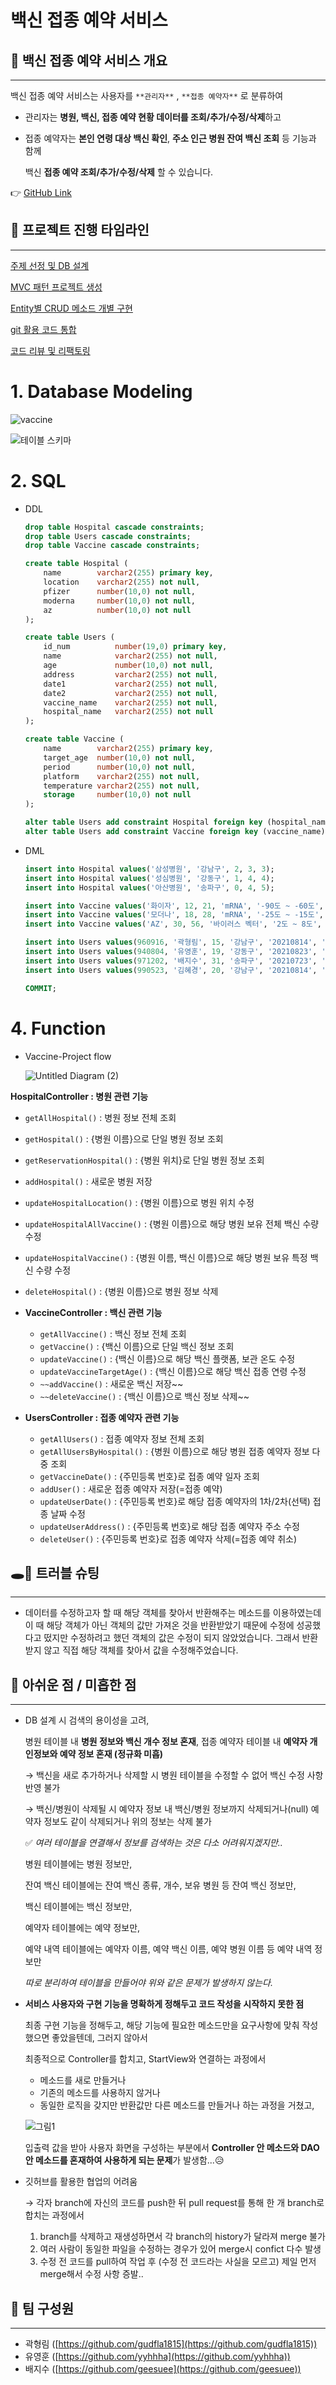 # 백신 접종 예약 서비스
## 💬 백신 접종 예약 서비스 개요

---

백신 접종 예약 서비스는 사용자를 `**관리자**` , `**접종 예약자**` 로 분류하여

- 관리자는 **병원, 백신, 접종 예약 현황 데이터를 조회/추가/수정/삭제**하고
- 접종 예약자는 **본인 연령 대상 백신 확인**, **주소 인근 병원 잔여 백신 조회** 등 기능과 함께

    백신 **접종 예약 조회/추가/수정/삭제** 할 수 있습니다.

👉 [GitHub Link](https://github.com/geesuee/vaccine_reservation)

## 📅 프로젝트 진행 타임라인

---

[주제 선정 및 DB 설계](https://www.notion.so/DB-34c5c49d4fb349bc888a821b24e26543)

[MVC 패턴 프로젝트 생성](https://www.notion.so/MVC-56d3ab18d90347c9835330c538a0ae49)

[Entity별 CRUD 메소드 개별 구현](https://www.notion.so/Entity-CRUD-4a1b5dda14ab4182be16c385b01aa4bb)

[git 활용 코드 통합](https://www.notion.so/git-b8b70dc45e9f424db6377f48f139474b)

[코드 리뷰 및 리팩토링](https://www.notion.so/028cb9c6d53346fc958688d636a25b9e)

# 1. Database Modeling
![vaccine](https://user-images.githubusercontent.com/87046726/130896827-09de983e-03d5-44dd-9ed0-82287bc1be20.png)

![테이블 스키마](https://user-images.githubusercontent.com/87046726/130896891-780f45d6-1d3d-436a-935a-bbe9aeea8872.png)

# 2. SQL

- DDL

    ```sql
    drop table Hospital cascade constraints;
    drop table Users cascade constraints;
    drop table Vaccine cascade constraints;

    create table Hospital (
    	name 		varchar2(255) primary key,  
    	location 	varchar2(255) not null, 
    	pfizer 		number(10,0) not null,
    	moderna 	number(10,0) not null, 
    	az 			number(10,0) not null
    );

    create table Users (
    	id_num 			number(19,0) primary key, 
    	name 			varchar2(255) not null, 
    	age 			number(10,0) not null, 
    	address 		varchar2(255) not null, 
    	date1 			varchar2(255) not null, 
    	date2 			varchar2(255) not null,
    	vaccine_name 	varchar2(255) not null,
    	hospital_name 	varchar2(255) not null
    );

    create table Vaccine (
    	name 		varchar2(255) primary key, 
    	target_age 	number(10,0) not null, 
    	period 		number(10,0) not null, 
    	platform 	varchar2(255) not null, 
    	temperature varchar2(255) not null,
    	storage 	number(10,0) not null
    );

    alter table Users add constraint Hospital foreign key (hospital_name) references Hospital;
    alter table Users add constraint Vaccine foreign key (vaccine_name) references Vaccine;
    ```

- DML

    ```sql
    insert into Hospital values('삼성병원', '강남구', 2, 3, 3);
    insert into Hospital values('성심병원', '강동구', 1, 4, 4);
    insert into Hospital values('아산병원', '송파구', 0, 4, 5);

    insert into Vaccine values('화이자', 12, 21, 'mRNA', '-90도 ~ -60도', 6);
    insert into Vaccine values('모더나', 18, 28, 'mRNA', '-25도 ~ -15도', 7);
    insert into Vaccine values('AZ', 30, 56, '바이러스 벡터', '2도 ~ 8도', 6);

    insert into Users values(960916, '곽형림', 15, '강남구', '20210814', '20210903', '화이자', '삼성병원');
    insert into Users values(940804, '유영훈', 19, '강동구', '20210823', '20210919', '모더나', '성심병원');
    insert into Users values(971202, '배지수', 31, '송파구', '20210723', '20210916', 'AZ', '아산병원');
    insert into Users values(990523, '김혜경', 20, '강남구', '20210814', '20210903', '화이자', '삼성병원');

    COMMIT;
    ```

# 4. Function

- Vaccine-Project flow

    ![Untitled Diagram (2)](https://user-images.githubusercontent.com/87046726/130896982-b9b43d61-c1b5-48fb-9d54-1d24fb63d598.png)
    
**HospitalController : 병원 관련 기능**

- `getAllHospital()` : 병원 정보 전체 조회
- `getHospital()` : {병원 이름}으로 단일 병원 정보 조회
- `getReservationHospital()` : {병원 위치}로 단일 병원 정보 조회
- `addHospital()` : 새로운 병원 저장
- `updateHospitalLocation()` : {병원 이름}으로 병원 위치 수정
- `updateHospitalAllVaccine()` : {병원 이름}으로 해당 병원 보유 전체 백신 수량 수정
- `updateHospitalVaccine()` : {병원 이름, 백신 이름}으로 해당 병원 보유 특정 백신 수량 수정
- `deleteHospital()` : {병원 이름}으로 병원 정보 삭제

- **VaccineController : 백신 관련 기능**
    - `getAllVaccine()` : 백신 정보 전체 조회
    - `getVaccine()` : {백신 이름}으로 단일 백신 정보 조회
    - `updateVaccine()` : {백신 이름}으로 해당 백신 플랫폼, 보관 온도 수정
    - `updateVaccineTargetAge()` : {백신 이름}으로 해당 백신 접종 연령 수정
    - `~~addVaccine()` : 새로운 백신 저장~~
    - `~~deleteVaccine()` : {백신 이름}으로 백신 정보 삭제~~

- **UsersController : 접종 예약자 관련 기능**
    - `getAllUsers()` : 접종 예약자 정보 전체 조회
    - `getAllUsersByHospital()` : {병원 이름}으로 해당 병원 접종 예약자 정보 다중 조회
    - `getVaccineDate()` : {주민등록 번호}로 접종 예약 일자 조회
    - `addUser()` : 새로운 접종 예약자 저장(=접종 예약)
    - `updateUserDate()` : {주민등록 번호}로 해당 접종 예약자의 1차/2차(선택) 접종 날짜 수정
    - `updateUserAddress()` : {주민등록 번호}로 해당 접종 예약자 주소 수정
    - `deleteUser()` : {주민등록 번호}로 접종 예약자 삭제(=접종 예약 취소)

## 🕳💨 트러블 슈팅

---

- 데이터를 수정하고자 할 때 해당 객체를 찾아서 반환해주는 메소드를 이용하였는데 이 때 해당 객체가 아닌 객체의 값만 가져온 것을 반환받았기 때문에 수정에 성공했다고 떴지만 수정하려고 했던 객체의 값은 수정이 되지 않았었습니다. 그래서 반환받지 않고 직접 해당 객체를 찾아서 값을 수정해주었습니다.

## 🚩 아쉬운 점 / 미흡한 점

---

- DB 설계 시 검색의 용이성을 고려,

    병원 테이블 내 **병원 정보와 백신 개수 정보 혼재**, 접종 예약자 테이블 내 **예약자 개인정보와 예약 정보 혼재 (정규화 미흡)**

    → 백신을 새로 추가하거나 삭제할 시 병원 테이블을 수정할 수 없어 백신 수정 사항 반영 불가

    → 백신/병원이 삭제될 시 예약자 정보 내 백신/병원 정보까지 삭제되거나(null) 예약자 정보도 같이 삭제되거나 위의 정보는 삭제 불가

    ✅ *여러 테이블을 연결해서 정보를 검색하는 것은 다소 어려워지겠지만..*

    병원 테이블에는 병원 정보만, 

    잔여 백신 테이블에는 잔여 백신 종류, 개수, 보유 병원 등 잔여 백신 정보만,

    백신 테이블에는 백신 정보만,

    예약자 테이블에는 예약 정보만,

    예약 내역 테이블에는 예약자 이름, 예약 백신 이름, 예약 병원 이름 등 예약 내역 정보만

    *따로 분리하여 테이블을 만들어야 위와 같은 문제가 발생하지 않는다.*

- **서비스 사용자와 구현 기능을 명확하게 정해두고 코드 작성을 시작하지 못한 점**

    최종 구현 기능을 정해두고, 해당 기능에 필요한 메소드만을 요구사항에 맞춰 작성했으면 좋았을텐데, 그러지 않아서

    최종적으로 Controller를 합치고, StartView와 연결하는 과정에서

    - 메소드를 새로 만들거나
    - 기존의 메소드를 사용하지 않거나
    - 동일한 로직을 갖지만 반환값만 다른 메소드를 만들거나 하는 과정을 거쳤고,

    ![그림1](https://user-images.githubusercontent.com/87046726/130897044-c6689527-d27a-4048-b960-e7c69746b835.png)

    입출력 값을 받아 사용자 화면을 구성하는 부분에서 **Controller 안 메소드와 DAO 안 메소드를 혼재하여 사용하게 되는 문제**가 발생함...😥

- 깃허브를 활용한 협업의 어려움

    → 각자 branch에 자신의 코드를 push한 뒤 pull request를 통해 한 개 branch로 합치는 과정에서

    1. branch를 삭제하고 재생성하면서 각 branch의 history가 달라져 merge 불가
    2. 여러 사람이 동일한 파일을 수정하는 경우가 있어 merge시 confict 다수 발생
    3. 수정 전 코드를 pull하여 작업 후 (수정 전 코드라는 사실을 모르고) 제일 먼저 merge해서 수정 사항 증발..

## 👥 팀 구성원

---

- 곽형림 ([https://github.com/gudfla1815](https://github.com/gudfla1815))
- 유영훈 ([https://github.com/yyhhha](https://github.com/yyhhha))
- 배지수 ([https://github.com/geesuee](https://github.com/geesuee))
